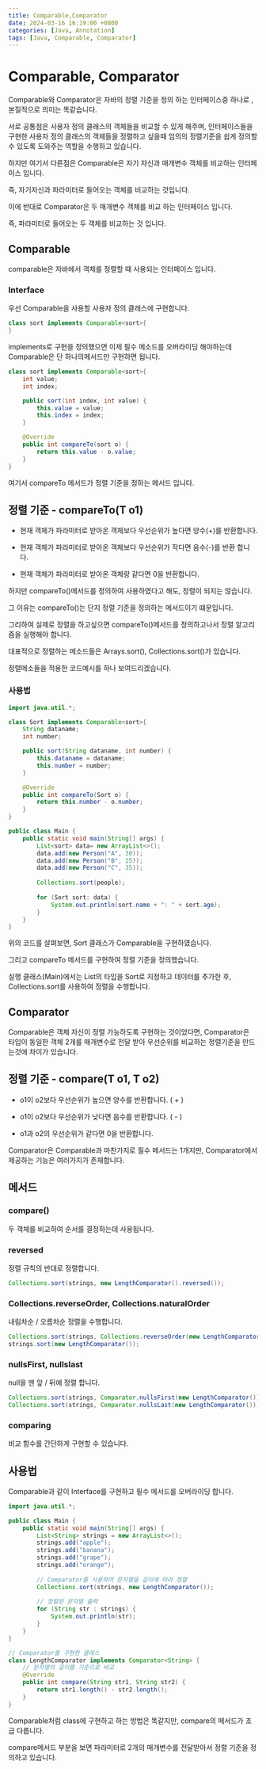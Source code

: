 ```yaml
---
title: Comparable,Comparator
date: 2024-03-16 16:19:00 +0800
categories: [Java, Annotation]
tags: [Java, Comparable, Comparator]
---
```

# Comparable, Comparator

Comparable와 Comparator은 자바의 정렬 기준을 정의 하는 인터페이스중 하나로 , 본질적으로 의미는 똑같습니다.  

서로 공통점은 사용자 정의 클래스의 객체들을 비교할 수 있게 해주며, 인터페이스들을 구현한 사용자 정의 클래스의 객체들을 정렬하고 싶을때 임의의 정렬기준을 쉽게 정의할 수 있도록 도와주는 역할을 수행하고 있습니다.  

하지만 여기서 다른점은 Comparable은 자기 자신과 매개변수 객체를 비교하는 인터페이스 입니다.  

즉, 자기자신과 파라미터로 들어오는 객체를 비교하는 것입니다.  

이에 반대로 Comparator은 두 매개변수 객체를 비교 하는 인터페이스 입니다.  

즉, 파라미터로 들어오는 두 객체를 비교하는 것 입니다.  

## Comparable

comparable은 자바에서 객체를 정렬할 때 사용되는 인터페이스 입니다.  

### Interface

우선 Comparable을 사용할 사용자 정의 클래스에 구현합니다.  

```java
class sort implements Comparable<sort>{
}
```

implements로 구현을 정의했으면 이제 필수 메소드를 오버라이딩 해야하는데 Comparable은 단 하나의메서드만 구현하면 됩니다.  

```java
class sort implements Comparable<sort>{
    int value;
    int index;

    public sort(int index, int value) {
        this.value = value;
        this.index = index;
    }

    @Override
    public int compareTo(sort o) {
        return this.value - o.value;
    }
}
```

여기서 compareTo 메서드가 정렬 기준을 정하는 메서드 입니다.  

## 정렬 기준 - compareTo(T o1)

- 현재 객체가 파라미터로 받아온 객체보다 우선순위가 높다면 양수(+)를 반환합니다.  

- 현재 객체가 파라미터로 받아온 객체보다 우선순위가 작다면 음수(-)를 반환 합니다.  

- 현재 객체가 파라미터로 받아온 객체랑 같다면 0을 반환합니다.  

하지만 compareTo()메서드를 정의하여 사용하였다고 해도, 정렬이 되지는 않습니다.  

그 이유는 compareTo()는 단지 정렬 기준을 정의하는 메서드이기 떄문입니다.  

그리하여 실제로 정렬을 하고싶으면 compareTo()메서드를 정의하고나서 정렬 알고리즘을 실행해야 합니다.  

대표적으로 정렬하는 메소드들은 Arrays.sort(), Collections.sort()가 있습니다.  

정렬메소들을 적용한 코드예시를 하나 보여드리겠습니다.  

### 사용법

```java
import java.util.*;

class Sort implements Comparable<sort>{
    String dataname;
    int number;

    public sort(String dataname, int number) {
        this.dataname = dataname;
        this.number = number;
    }

    @Override
    public int compareTo(Sort o) {
        return this.number - o.number;
    }
}

public class Main {
    public static void main(String[] args) {
        List<sort> data= new ArrayList<>();
        data.add(new Person("A", 30));
        data.add(new Person("B", 25));
        data.add(new Person("C", 35));
        
        Collections.sort(people);
        
        for (Sort sort: data) {
            System.out.println(sort.name + ": " + sort.age);
        }
    }
}
```

위의 코드를 살펴보면, Sort 클래스가 Comparable을 구현하였습니다.  

그리고 compareTo 메서드를 구현하여 정렬 기준을 정의했습니다.  

실행 클래스(Main)에서는 List의 타입을 Sort로 지정하고 데이터를 추가한 후, Collections.sort를 사용하여 정렬을 수행합니다.  

## Comparator

Comparable은 객체 자신이 정렬 가능하도록 구현하는 것이었다면, Comparator은 타입이 동일한 객체 2개를 매개변수로 전달 받아 우선순위를 비교하는 정렬기준을 만드는것에 차이가 있습니다.  

## 정렬 기준 - compare(T o1, T o2)

- o1이 o2보다 우선순위가 높으면 양수를 반환합니다. ( + )  

- o1이 o2보다 우선순위가 낮다면 음수를 반환합니다. ( - )  

- o1과 o2의 우선순위가 같다면 0을 반환합니다.  

Comparator은 Comparable과 마찬가지로 필수 메서드는 1개지만, Comparator에서 제공하는 기능은 여러가지가 존재합니다.  

## 메서드

### compare()

두 객체를 비교하여 순서를 결정하는데 사용됩니다.  

### reversed

정렬 규칙의 반대로 정렬합니다.  

```java
Collections.sort(strings, new LengthComparator().reversed());
```

### Collections.reverseOrder, Collections.naturalOrder

내림차순 / 오름차순 정렬을 수행합니다.  

```java
Collections.sort(strings, Collections.reverseOrder(new LengthComparator()));
strings.sort(new LengthComparator());
```

### nullsFirst, nullslast

null을 맨 앞 / 뒤에 정렬 합니다.  

```java
Collections.sort(strings, Comparator.nullsFirst(new LengthComparator()));
Collections.sort(strings, Comparator.nullsLast(new LengthComparator()));
```

### comparing

비교 함수를 간단하게 구현할 수 있습니다.  

## 사용법

Comparable과 같이 Interface를 구현하고 필수 메서드를 오버라이딩 합니다.  

```java
import java.util.*;

public class Main {
    public static void main(String[] args) {
        List<String> strings = new ArrayList<>();
        strings.add("apple");
        strings.add("banana");
        strings.add("grape");
        strings.add("orange");
        
        // Comparator를 사용하여 문자열을 길이에 따라 정렬
        Collections.sort(strings, new LengthComparator());
        
        // 정렬된 문자열 출력
        for (String str : strings) {
            System.out.println(str);
        }
    }
}

// Comparator를 구현한 클래스
class LengthComparator implements Comparator<String> {
    // 문자열의 길이를 기준으로 비교
    @Override
    public int compare(String str1, String str2) {
        return str1.length() - str2.length();
    }
}
```

Comparable처럼 class에 구현하고 하는 방법은 똑같지만, compare의 메서드가 조금 다릅니다.  

compare메서드 부분을 보면 파라미터로 2개의 매개변수를 전달받아서 정렬 기준을 정의하고 있습니다.  